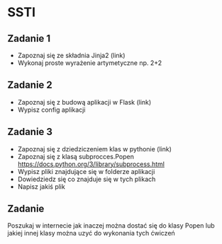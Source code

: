 # SSTI

## Zadanie 1
- Zapoznaj się ze składnia Jinja2 (link)
- Wykonaj proste wyrażenie artymetyczne np. 2+2

## Zadanie 2
- Zapoznaj się z budową aplikacji w Flask (link)
- Wypisz config aplikacji

## Zadanie 3
- Zapoznaj się z dziedziczeniem klas w pythonie (link)
- Zapoznaj się z klasą subprocces.Popen https://docs.python.org/3/library/subprocess.html
- Wypisz pliki znajdujące się w folderze aplikacji
- Dowiedziedz się co znajduje się w tych plikach
- Napisz jakiś plik


## Zadanie 
Poszukaj w internecie jak inaczej można dostać się do klasy Popen lub jakiej innej klasy można uzyć do wykonania tych ćwiczeń
